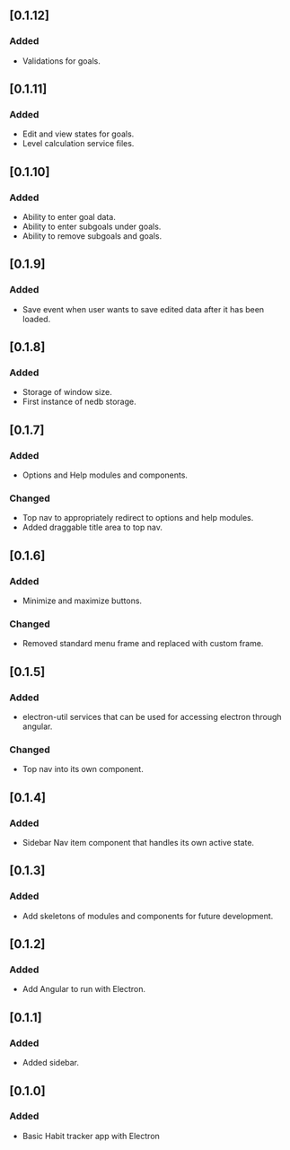 ## [0.1.12]
### Added
- Validations for goals.

## [0.1.11]
### Added
- Edit and view states for goals.
- Level calculation service files.

## [0.1.10]
### Added
- Ability to enter goal data.
- Ability to enter subgoals under goals.
- Ability to remove subgoals and goals.

## [0.1.9]
### Added
- Save event when user wants to save edited data after it has been loaded.

## [0.1.8]
### Added
- Storage of window size.
- First instance of nedb storage.

## [0.1.7]
### Added
- Options and Help modules and components.

### Changed
- Top nav to appropriately redirect to options and help modules.
- Added draggable title area to top nav.

## [0.1.6]
### Added
- Minimize and maximize buttons.

### Changed
- Removed standard menu frame and replaced with custom frame.

## [0.1.5]
### Added
- electron-util services that can be used for accessing electron through angular.

### Changed
- Top nav into its own component.

## [0.1.4]
### Added
- Sidebar Nav item component that handles its own active state.

## [0.1.3]
### Added
- Add skeletons of modules and components for future development.

## [0.1.2]

### Added
- Add Angular to run with Electron.

## [0.1.1]

### Added
- Added sidebar.

## [0.1.0]

### Added
- Basic Habit tracker app with Electron